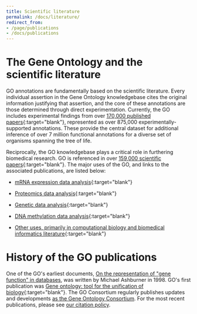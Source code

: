 ```yaml
---
title: Scientific literature
permalink: /docs/literature/
redirect_from: 
- /page/publications
- /docs/publications
---
```


# The Gene Ontology and the scientific literature

GO annotations are fundamentally based on the scientific literature. Every individual assertion in the Gene Ontology knowledgebase cites the original information justifying that assertion, and the core of these annotations are those determined through direct experimentation. Currently, the GO includes experimental findings from over [170,000 published papers](http://geneontology.org/stats.html){:target="blank"}, represented as over 875,000 experimentally-supported annotations. These provide the central dataset for additional inference of over 7 million functional annotations for a diverse set of organisms spanning the tree of life.

Reciprocally, the GO knowledgebase plays a critical role in furthering biomedical research. GO is referenced in over [159,000 scientific papers](https://www.ncbi.nlm.nih.gov/pubmed/?term=loprovGeneOntol[SB]){:target="blank"}. The major uses of the GO, and links to the associated publications, are listed below:

* [mRNA expression data analysis](https://europepmc.org/search?query=(%22gene%20ontology%22%20AND%20(ABSTRACT%3A%22gene%20expression%22%20OR%20ABSTRACT%3A%22profiling%22%20NOT%20ABSTRACT%3A%22proteomics%22%20OR%20ABSTRACT%3A%22rna-seq%22%20OR%20ABSTRACT%3A%22rna%20expression%22%20OR%20ABSTRACT%3A%22microrna%22%20NOT%20ABSTRACT%3A%22genome-wide%20association%22%20OR%20ABSTRACT%3A%22microarray%22%20NOT%20ABSTRACT%3A%22methylation%22%20OR%20ABSTRACT%3A%22transcriptome%22))){:target="blank"}

* [Proteomics data analysis](https://europepmc.org/search?query=%22gene%20ontology%22%20AND%20ABSTRACT%3A%22proteomics%22%20){:target="blank"}

* [Genetic data analysis](https://europepmc.org/search?query=(%22gene%20ontology%22%20AND%20(ABSTRACT%3A%22whole%20genome%20sequencing%22%20OR%20ABSTRACT%3A%22exome%20sequencing%22%20OR%20ABSTRACT%3A%22whole%20exome%22%20OR%20ABSTRACT%3A%22gwas%22%20OR%20ABSTRACT%3A%22genome-wide%20association%22%20OR%20ABSTRACT%3A%22genetic%20variant%22%20OR%20ABSTRACT%3A%22genetic%20association%22))%20){:target="blank"}

* [DNA methylation data analysis](https://europepmc.org/search?query=%22gene%20ontology%22%20AND%20ABSTRACT%3A%22methylation%22%20){:target="blank"}

* [Other uses, primarily in computational biology and biomedical informatics literature](https://europepmc.org/search?query=(%22gene%20ontology%22%20NOT%20ABSTRACT%3A%22gene%20expression%22%20NOT%20ABSTRACT%3A%22profiling%22%20NOT%20ABSTRACT%3A%22proteomics%22%20NOT%20ABSTRACT%3A%22rna-seq%22%20NOT%20ABSTRACT%3A%22rna%20expression%22%20NOT%20ABSTRACT%3A%22microrna%22%20NOT%20ABSTRACT%3A%22genome-wide%20association%22%20NOT%20ABSTRACT%3A%22microarray%22%20NOT%20ABSTRACT%3A%22methylation%22%20NOT%20ABSTRACT%3A%22transcriptome%22)){:target="blank"}

# History of the GO publications

One of the GO's earliest documents, [On the representation of "gene function" in databases](https://zenodo.org/record/5504413), was written by Michael Ashburner in 1998. GO's first publication was [Gene ontology: tool for the unification of biology](https://www.ncbi.nlm.nih.gov/pmc/articles/PMC3037419/){:target="blank"}.  The GO Consortium regularly publishes updates and developments [as the Gene Ontology Consortium](https://pubmed.ncbi.nlm.nih.gov/?term=Gene+Ontology+Consortium%5BCorporate+Author%5D).  For the most recent publications, please see [our citation policy](http://geneontology.org/docs/go-citation-policy/).
